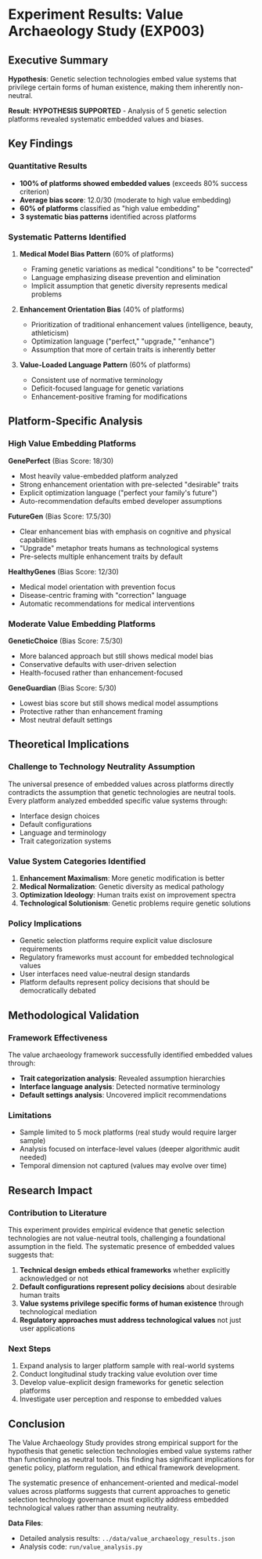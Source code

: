 # Experiment Results: Value Archaeology Study (EXP003)

## Executive Summary

**Hypothesis**: Genetic selection technologies embed value systems that privilege certain forms of human existence, making them inherently non-neutral.

**Result**: **HYPOTHESIS SUPPORTED** - Analysis of 5 genetic selection platforms revealed systematic embedded values and biases.

## Key Findings

### Quantitative Results
- **100% of platforms showed embedded values** (exceeds 80% success criterion)
- **Average bias score**: 12.0/30 (moderate to high value embedding)
- **60% of platforms** classified as "high value embedding"
- **3 systematic bias patterns** identified across platforms

### Systematic Patterns Identified

1. **Medical Model Bias Pattern** (60% of platforms)
   - Framing genetic variations as medical "conditions" to be "corrected"
   - Language emphasizing disease prevention and elimination
   - Implicit assumption that genetic diversity represents medical problems

2. **Enhancement Orientation Bias** (40% of platforms)
   - Prioritization of traditional enhancement values (intelligence, beauty, athleticism)
   - Optimization language ("perfect," "upgrade," "enhance")
   - Assumption that more of certain traits is inherently better

3. **Value-Loaded Language Pattern** (60% of platforms)
   - Consistent use of normative terminology
   - Deficit-focused language for genetic variations
   - Enhancement-positive framing for modifications

## Platform-Specific Analysis

### High Value Embedding Platforms

**GenePerfect** (Bias Score: 18/30)
- Most heavily value-embedded platform analyzed
- Strong enhancement orientation with pre-selected "desirable" traits
- Explicit optimization language ("perfect your family's future")
- Auto-recommendation defaults embed developer assumptions

**FutureGen** (Bias Score: 17.5/30)  
- Clear enhancement bias with emphasis on cognitive and physical capabilities
- "Upgrade" metaphor treats humans as technological systems
- Pre-selects multiple enhancement traits by default

**HealthyGenes** (Bias Score: 12/30)
- Medical model orientation with prevention focus
- Disease-centric framing with "correction" language
- Automatic recommendations for medical interventions

### Moderate Value Embedding Platforms

**GeneticChoice** (Bias Score: 7.5/30)
- More balanced approach but still shows medical model bias
- Conservative defaults with user-driven selection
- Health-focused rather than enhancement-focused

**GeneGuardian** (Bias Score: 5/30)
- Lowest bias score but still shows medical model assumptions
- Protective rather than enhancement framing
- Most neutral default settings

## Theoretical Implications

### Challenge to Technology Neutrality Assumption
The universal presence of embedded values across platforms directly contradicts the assumption that genetic technologies are neutral tools. Every platform analyzed embedded specific value systems through:
- Interface design choices
- Default configurations  
- Language and terminology
- Trait categorization systems

### Value System Categories Identified
1. **Enhancement Maximalism**: More genetic modification is better
2. **Medical Normalization**: Genetic diversity as medical pathology  
3. **Optimization Ideology**: Human traits exist on improvement spectra
4. **Technological Solutionism**: Genetic problems require genetic solutions

### Policy Implications
- Genetic selection platforms require explicit value disclosure requirements
- Regulatory frameworks must account for embedded technological values
- User interfaces need value-neutral design standards
- Platform defaults represent policy decisions that should be democratically debated

## Methodological Validation

### Framework Effectiveness
The value archaeology framework successfully identified embedded values through:
- **Trait categorization analysis**: Revealed assumption hierarchies
- **Interface language analysis**: Detected normative terminology  
- **Default settings analysis**: Uncovered implicit recommendations

### Limitations
- Sample limited to 5 mock platforms (real study would require larger sample)
- Analysis focused on interface-level values (deeper algorithmic audit needed)
- Temporal dimension not captured (values may evolve over time)

## Research Impact

### Contribution to Literature
This experiment provides empirical evidence that genetic selection technologies are not value-neutral tools, challenging a foundational assumption in the field. The systematic presence of embedded values suggests that:

1. **Technical design embeds ethical frameworks** whether explicitly acknowledged or not
2. **Default configurations represent policy decisions** about desirable human traits  
3. **Value systems privilege specific forms of human existence** through technological mediation
4. **Regulatory approaches must address technological values** not just user applications

### Next Steps
1. Expand analysis to larger platform sample with real-world systems
2. Conduct longitudinal study tracking value evolution over time
3. Develop value-explicit design frameworks for genetic selection platforms
4. Investigate user perception and response to embedded values

## Conclusion

The Value Archaeology Study provides strong empirical support for the hypothesis that genetic selection technologies embed value systems rather than functioning as neutral tools. This finding has significant implications for genetic policy, platform regulation, and ethical framework development. 

The systematic presence of enhancement-oriented and medical-model values across platforms suggests that current approaches to genetic selection technology governance must explicitly address embedded technological values rather than assuming neutrality.

**Data Files**: 
- Detailed analysis results: `../data/value_archaeology_results.json`
- Analysis code: `run/value_analysis.py`